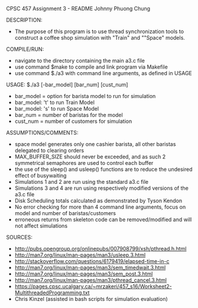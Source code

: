 CPSC 457 Assignment 3 - README Johnny Phuong Chung

DESCRIPTION:
- The purpose of this program is to use thread synchronization tools to construct a coffee shop simulation with "Train" and ""Space" models.

COMPILE/RUN:
- navigate to the directory containing the main a3.c file
- use command $make to compile and link program via Makefile
- use command $./a3 with command line arguments, as defined in USAGE

USAGE: $./a3 [-bar_model] [bar_num] [cust_num]
-   bar_model = option for barista model to run for simulation
-   bar_model: 't' to run Train Model
-   bar_model: 's' to run Space Model
- bar_num = number of baristas for the model
- cust_num = number of customers for simulation

ASSUMPTIONS/COMMENTS:
- space model generates only one cashier barista, all other baristas delegated to clearing orders
- MAX_BUFFER_SIZE should never be exceeded, and as such 2 symmetrical semaphores are used to control each buffer
- the use of the sleep() and usleep() functions are to reduce the undesired effect of busywaiting
- Simulations 1 and 2 are run using the standard a3.c file
- Simulations 3 and 4 are run using respectively modified versions of the a3.c file
- Disk Scheduling totals calculated as demonstrated by Tyson Kendon
- No error checking for more than 4 command line arguments, focus on model and number of baristas/customers
- erroneous returns from skeleton code can be removed/modified and will not affect simulations

SOURCES:
- http://pubs.opengroup.org/onlinepubs/007908799/xsh/pthread.h.html
- http://man7.org/linux/man-pages/man3/usleep.3.html
- http://stackoverflow.com/questions/6179419/elapsed-time-in-c
- http://man7.org/linux/man-pages/man3/sem_timedwait.3.html
- http://man7.org/linux/man-pages/man3/sem_post.3.html
- http://man7.org/linux/man-pages/man3/pthread_cancel.3.html
- https://pages.cpsc.ucalgary.ca/~mrzakeri/457_s16/Worksheet2-MultithreadedProgramming.txt
- Chris Kinzel (assisted in bash scripts for simulation evaluation)
